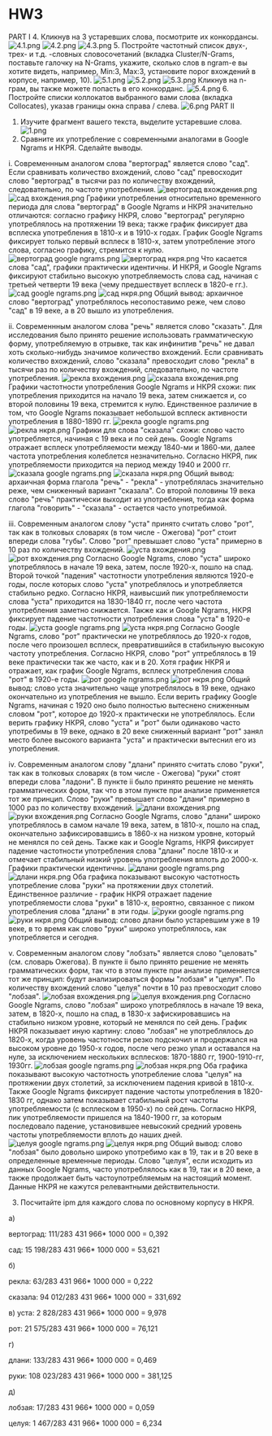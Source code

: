 # HW3
PART I
4. Кликнув на 3 устаревших слова, посмотрите их конкордансы.
![4.1.png](https://github.com/AnastasiiaChernova/HW3/blob/master/4.1.png)
![4.2.png](https://github.com/AnastasiiaChernova/HW3/blob/master/4.2.png)
![4.3.png](https://github.com/AnastasiiaChernova/HW3/blob/master/4.3.png)
5. Постройте частотный список двух-, трех- и т.д. -словных словосочетаний (вкладка Cluster/N-Grams, поставьте галочку на N-Grams, укажите, сколько слов в ngram-е вы хотите видеть, например, Min:3, Max:3, установите порог вхождений в корпусе, например, 10).
![5.1.png](https://github.com/AnastasiiaChernova/HW3/blob/master/5.1.png)
![5.2.png](https://github.com/AnastasiiaChernova/HW3/blob/master/5.2.png)
![5.3.png](https://github.com/AnastasiiaChernova/HW3/blob/master/5.3.png)
Кликнув на n-грам, вы также можете попасть в его конкорданс.
![5.4.png](https://github.com/AnastasiiaChernova/HW3/blob/master/5.4.png)
6. Постройте списки коллокатов выбранного вами слова (вкладка Collocates), указав границы окна справа / слева.
![6.png](https://github.com/AnastasiiaChernova/HW3/blob/master/6.png)
PART II
1. Изучите фрагмент вашего текста, выделите устаревшие слова.
![1.png](https://github.com/AnastasiiaChernova/HW3/blob/master/1.png)
2. Сравните их употребление с современными аналогами в Google Ngrams и НКРЯ. Сделайте выводы.

i. 
Современнным аналогом слова "вертоград" является слово "сад". Если сравнивать количество вхождений, слово "сад" превосходит слово "вертоград" в тысячи раз по количеству вхождений, следовательно, по частоте употребления.
![вертоград вхождения.png](https://github.com/AnastasiiaChernova/HW3/blob/master/вертоград%20вхождения.png)
![сад вхождения.png](https://github.com/AnastasiiaChernova/HW3/blob/master/сад%20вхождения.png)
Графики употребления относительно временного периода для слова "вертоград" в Google Ngrams и НКРЯ значительно отличаются: согласно графику НКРЯ, слово "вертоград" регулярно употреблялось на протяжении 19 века; также график фиксирует два всплеска употребления в 1810-х и в 1910-х годах. График Google Ngrams фиксирует только первый всплеск в 1810-х, затем употребление этого слова, согласно графику, стремится к нулю.
![вертоград google ngrams.png](https://github.com/AnastasiiaChernova/HW3/blob/master/вертоград%20google%20ngrams%20.png)
![вертоград нкря.png](https://github.com/AnastasiiaChernova/HW3/blob/master/вертоград%20нкря.png)
Что касается слова "сад", графики практически идентичны. И НКРЯ, и Google Ngrams фиксируют стабильно высокую употребляемость слова сад, начиная с третьей четверти 19 века (чему предшествует всплеск в 1820-е гг.).
![сад google ngrams.png](https://github.com/AnastasiiaChernova/HW3/blob/master/сад%20google%20ngrams.png)
![сад нкря.png](https://github.com/AnastasiiaChernova/HW3/blob/master/сад%20нкря.png)
Общий вывод: архаичное слово "вертоград" употреблялось несопоставимо реже, чем слово "сад" в 19 веке, а в 20 вышло из употребления.

ii.
Современнным аналогом слова "речь" является слово "сказать". Для исследования было принято решение использовать грамматическую форму, употребляемую в отрывке, так как инфинитив "речь" не давал хоть сколько-нибудь значимое количество вхождений. Если сравнивать количество вхождений, слово "сказала" превосходит слово "рекла" в тысячи раз по количеству вхождений, следовательно, по частоте употребления. 
![рекла вхождения.png](https://github.com/AnastasiiaChernova/HW3/blob/master/рекла%20вхождения.png)
![сказала вхождения.png](https://github.com/AnastasiiaChernova/HW3/blob/master/сказала%20вхождения.png)
Графики частотности употребления Google Ngrams и НКРЯ схожи: пик употребления приходится на начало 19 века, затем снижается и, со второй половины 19 века, стремится к нулю. Единственное различие в том, что Google Ngrams показывает небольшой всплеск активности употребления в 1880-1890 гг.
![рекла google ngrams.png](https://github.com/AnastasiiaChernova/HW3/blob/master/рекла%20Google%20Ngrams.png)
![рекла нкря.png](https://github.com/AnastasiiaChernova/HW3/blob/master/рекла%20нкря.png)
Графики для слова "сказала" схожи: слово часто употребляется, начиная с 19 века и по сей день. Google Ngrams отражает всплеск употребляемости между 1840-ми и 1860-ми, далее частота употребления колеблется незначительно. Согласно НКРЯ, пик употребляемости приходится на период между 1940 и 2000 гг.
![сказала google ngrams.png](https://github.com/AnastasiiaChernova/HW3/blob/master/сказала%20Google%20Ngrams.png)
![сказала нкря.png](https://github.com/AnastasiiaChernova/HW3/blob/master/сказала%20нкря.png)
Общий вывод: архаичная форма глагола "речь" - "рекла" - употреблялась значительно реже, чем сниженный вариант "сказала". Со второй половины 19 века слово "речь" практически выходит из употребления, тогда как форма глагола "говорить" - "сказала" - остается часто употребимой.

iii.
Современным аналогом слову "уста" принято считать слово "рот", так как в толковых словарях (в том числе - Ожегова) "рот" стоит впереди слова "губы". Слово "рот" превышает слово "уста" примерно в 10 раз по количеству вхождений.
![уста вхождения.png](https://github.com/AnastasiiaChernova/HW3/blob/master/уста%20вхождения.png)
![рот вхождения.png](https://github.com/AnastasiiaChernova/HW3/blob/master/рот%20вхождения.png)
Согласно Google Ngrams, слово "уста" широко употреблялось в начале 19 века, затем, после 1920-х, пошло на спад. Второй точкой "падения" частотности употребления являются 1920-е годы, после которых слово "уста" употреблялось и употребляется стабильно редко. Согласно НКРЯ, наивысший пик употребляемости слова "уста" приходится на 1830-1840 гг, после чего частота употребления заметно снижается. Также как и Google Ngrams, НКРЯ фиксирует падение частотности употребления слова "уста" в 1920-е годы.
![уста google ngrams.png](https://github.com/AnastasiiaChernova/HW3/blob/master/уста%20Google%20Ngrams.png)
![уста нкря.png](https://github.com/AnastasiiaChernova/HW3/blob/master/уста%20нкря.png)
Согласно Google Ngrams, слово "рот" практически не употреблялось до 1920-х годов, после чего произошел всплеск, превратившийся в стабильную высокую частоту употребления. Согласно НКРЯ, слово "рот" уптреблялось в 19 веке практически так же часто, как и в 20. Хотя график НКРЯ и отражает, как график Google Ngrams, всплеск употребления слова "рот" в 1920-е годы.
![рот google ngrams.png](https://github.com/AnastasiiaChernova/HW3/blob/master/рот%20Google%20Ngrams.png)
![рот нкря.png](https://github.com/AnastasiiaChernova/HW3/blob/master/рот%20нкря.png)
Общий вывод: слово уста значительно чаще употреблялось в 19 веке, однако окончательно из употребления не вышло. Если верить графику Google Ngrams, начиная с 1920 оно было полностью вытеснено сниженным словом "рот", которое до 1920-х практически не употреблялось. Если верить графику НКРЯ, слово "уста" и "рот" были одинаково часто употребимы в 19 веке, однако в 20 веке сниженный вариант "рот" занял место более высокого варианта "уста" и практически вытеснил его из употребления.

iv.
Современным аналогом слову "длани" принято считать слово "руки", так как в толковых словарях (в том числе - Ожегова) "руки" стоят впереди слова "ладони". В пункте ii было принято решение не менять грамматических форм, так что в этом пункте при анализе применяется тот же принцип. Слово "руки" превышает слово "длани" примерно в 1000 раз по количеству вхождений.
![длани вхождения.png](https://github.com/AnastasiiaChernova/HW3/blob/master/длани%20вхождения.png)
![руки вхождения.png](https://github.com/AnastasiiaChernova/HW3/blob/master/руки%20вхождения.png)
Согласно Google Ngrams, слово "длани" широко употреблялось в самом начале 19 века, затем, в 1810-х, пошло на спад, окончательно зафиксировавшись в 1860-х на низком уровне, который не менялся по сей день. Также как и Google Ngrams, НКРЯ фиксирует падение частотности употребления слова "длани" после 1810-х и отмечает стабильный низкий уровень употребления вплоть до 2000-х. Графики практически идентичны.
![длани google ngrams.png](https://github.com/AnastasiiaChernova/HW3/blob/master/длани%20Google%20Ngrams%20%20.png)
![длани нкря.png](https://github.com/AnastasiiaChernova/HW3/blob/master/длани%20нкря.png)
Оба графика показывают высокую частотность употребление слова "руки" на протяжении двух столетий. Единственное различие - график НКРЯ отражает падение употребляемости слова "руки" в 1810-х, вероятно, связанное с пиком употребления слова "длани" в эти годы.
![руки google ngrams.png](https://github.com/AnastasiiaChernova/HW3/blob/master/руки%20Google%20Ngrams%20.png)
![руки нкря.png](https://github.com/AnastasiiaChernova/HW3/blob/master/руки%20нкря.png)
Общий вывод: слово длани было устаревшим уже в 19 веке, в то время как слово "руки" широко употреблялось, как употребляется и сегодня.

v.
Современным аналогом слову "лобзать" является слово "целовать" (см. словарь Ожегова). В пункте ii было принято решение не менять грамматических форм, так что в этом пункте при анализе применяется тот же принцип: будут анализироваться формы "лобзая" и "целуя". По количеству вхождений слово "целуя" почти в 10 раз превосходит слово "лобзая".
![лобзая вхождения.png](https://github.com/AnastasiiaChernova/HW3/blob/master/лобзая%20вхождения.png)
![целуя вхождения.png](https://github.com/AnastasiiaChernova/HW3/blob/master/целуя%20вхождения.png)
Согласно Google Ngrams, слово "лобзая" широко употреблялось в начале 19 века, затем, в 1820-х, пошло на спад, в 1830-х зафискировавшись на стабильно низком уровне, который не менялся по сей день. График НКРЯ показывает иную картину: слово "лобзая" не употреблялось до 1820-х, когда уровень частотности резко подскочил и продержался на высоком уровне до 1950-х годов, после чего резко упал и оставался на нуле, за исключением нескольких всплесков: 1870-1880 гг, 1900-1910-гг, 1930гг.
![лобзая google ngrams.png](https://github.com/AnastasiiaChernova/HW3/blob/master/лобзая%20Google%20Ngrams%20.png)
![лобзая нкря.png](https://github.com/AnastasiiaChernova/HW3/blob/master/лобзая%20нкря.png)
Оба графика показывают высокую частотность употребление слова "целуя" на протяжении двух столетий, за исключением падения кривой в 1810-х. Также Google Ngrams фиксирует падение частоты употребления в 1820-1830 гг, однако затем показывает стабильный рост частоты употребляемости (с всплеском в 1950-х) по сей день. Согласно НКРЯ, пик употребляемости пришелся на 1840-1900 гг, за которым последовало падение, установившее невысокий средний уровень частоты употребляемости вплоть до наших дней.
![целуя google ngrams.png](https://github.com/AnastasiiaChernova/HW3/blob/master/целуя%20Google%20Ngrams%20.png)
![целуя нкря.png](https://github.com/AnastasiiaChernova/HW3/blob/master/целуя%20нкря.png)
Общий вывод: слово "лобзая" было довольно широко употребимо как в 19, так и в 20 веке в определенные временные периоды. Слово "целуя", если исходить из данных Google Ngrams, часто употреблялось как в 19, так и в 20 веке, а также продолжает быть частоупотребляемым на настоящий момент. Данные НКРЯ не кажутся релевантными действительности.

3. Посчитайте ipm для каждого слова по основному корпусу в НКРЯ.

а) 
   
   вертоград: 111/283 431 966* 1000 000 = 0,392

   сад: 15 198/283 431 966* 1000 000 = 53,621
   
б) 
   
   рекла: 63/283 431 966* 1000 000 = 0,222

   сказала: 94 012/283 431 966* 1000 000 = 331,692
   
в) 
   уста: 2 828/283 431 966* 1000 000 = 9,978

   рот: 21 575/283 431 966* 1000 000 = 76,121
   
г) 

   длани: 133/283 431 966* 1000 000 = 0,469

   руки: 108 023/283 431 966* 1000 000 = 381,125
   
д) 
   
   лобзая: 17/283 431 966* 1000 000 = 0,059

   целуя: 1 467/283 431 966* 1000 000 = 6,234
   

  

